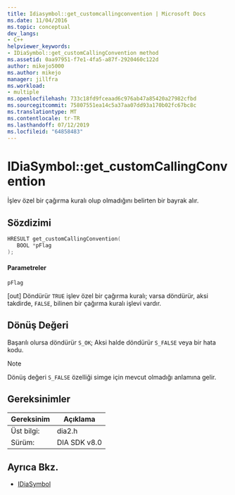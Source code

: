 ```yaml
---
title: Idiasymbol::get_customcallingconvention | Microsoft Docs
ms.date: 11/04/2016
ms.topic: conceptual
dev_langs:
- C++
helpviewer_keywords:
- IDiaSymbol::get_customCallingConvention method
ms.assetid: 0aa97951-f7e1-4fa5-a87f-2920460c122d
author: mikejo5000
ms.author: mikejo
manager: jillfra
ms.workload:
- multiple
ms.openlocfilehash: 733c18fd9fceaad6c976ab47a85420a27982cfbd
ms.sourcegitcommit: 75807551ea14c5a37aa07dd93a170b02fc67bc8c
ms.translationtype: MT
ms.contentlocale: tr-TR
ms.lasthandoff: 07/12/2019
ms.locfileid: "64858483"
---
```

# <a name="idiasymbolgetcustomcallingconvention"></a>IDiaSymbol::get_customCallingConvention
İşlev özel bir çağırma kuralı olup olmadığını belirten bir bayrak alır.

## <a name="syntax"></a>Sözdizimi

```C++
HRESULT get_customCallingConvention(
   BOOL *pFlag
);
```

#### <a name="parameters"></a>Parametreler
 `pFlag`

[out] Döndürür `TRUE` işlev özel bir çağırma kuralı; varsa döndürür, aksi takdirde, `FALSE`, bilinen bir çağırma kuralı işlevi vardır.

## <a name="return-value"></a>Dönüş Değeri
 Başarılı olursa döndürür `S_OK`; Aksi halde döndürür `S_FALSE` veya bir hata kodu.

> [!NOTE]
> Dönüş değeri `S_FALSE` özelliği simge için mevcut olmadığı anlamına gelir.

## <a name="requirements"></a>Gereksinimler

|Gereksinim|Açıklama|
|-----------------|-----------------|
|Üst bilgi:|dia2.h|
|Sürüm:|DIA SDK v8.0|

## <a name="see-also"></a>Ayrıca Bkz.
- [IDiaSymbol](../../debugger/debug-interface-access/idiasymbol.md)